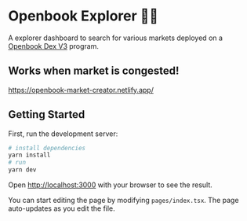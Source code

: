 # Openbook Explorer 👀💧

A explorer dashboard to search for various markets deployed on a [Openbook Dex V3](https://github.com/spacemonkeyforever/openbook-explorer) program.
## Works when market is congested!
https://openbook-market-creator.netlify.app/

## Getting Started

First, run the development server:

```bash
# install dependencies
yarn install
# run
yarn dev
```

Open [http://localhost:3000](http://localhost:3000) with your browser to see the result.

You can start editing the page by modifying `pages/index.tsx`. The page auto-updates as you edit the file.
